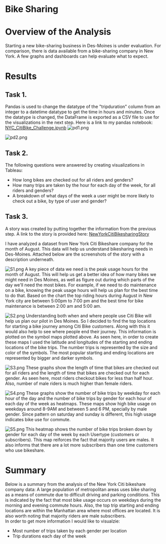 # Bike Sharing
# Overview of the Analysis
Starting a new bike-sharing business in Des-Moines is under evaluation. For comparison, there is data available from a bike-sharing company in New York.
A few graphs and dashboards can help evaluate what to expect.
# Results
## Task 1. 
Pandas is used to change the datatype of the "tripduration" column from an integer to a datetime datatype to get the time in hours and minutes. Once the datatype is changed, the DataFrame is exported as a CSV file to use for the visualizations in the next step. Here is a link to my pandas notebook: [NYC_CitiBike_Challenge.ipynb](https://github.com/rmat112/bikesharing/blob/main/NYC_CitiBike_Challenge.ipynb)
![pd1.png](https://github.com/rmat112/bikesharing/blob/main/images/pd1.png)

![pd2.png](https://github.com/rmat112/bikesharing/blob/main/images/pd2.png)

## Task 2.
The following questions were answered by creating visualizations in Tableau:
- How long bikes are checked out for all riders and genders?
- How many trips are taken by the hour for each day of the week, for all riders and genders?
- A breakdown of what days of the week a user might be more likely to check out a bike, by type of user and gender?

## Task 3.
A story was created by putting together the information from the previous step. A link to the story is provided here: 
[NewYorkCitiBikesharingStory](https://public.tableau.com/app/profile/ruchi.mathur5443/viz/Bikesharing_Story_16432470728330/NewYorkCitiBikesharingStory)

I have analyzed a dataset from New York Citi Bikeshare company for the month of August. This data will help us understand bikesharing needs in Des-Moines.
Attached below are the screenshots of the story with a description underneath.

![S1.png](https://github.com/rmat112/bikesharing/blob/main/images/S1.png)
A key piece of data we need is the peak usage hours for the month of August. This will help us get a better idea of how many bikes we might need in Des Moines, as well as figure out during which parts of the day we'll need the most bikes. For example, if we need to do maintenance on a bike, knowing the peak usage hours will help us plan for the best time to do that.
Based on the chart the top riding hours during August in New York city are between 5:00pm to 7:00 pm and the best time for bike maintenance is between 2:00 am and 5:00 am.

![S2.png](https://github.com/rmat112/bikesharing/blob/main/images/S2.png)
Understanding both when and where people use Citi Bike will help us plan our pilot in Des Moines. So I decided to find the top locations for starting a bike journey among Citi Bike customers. Along with this it would also help to see where people end their journey. This information is plotted on the symbol maps plotted above. As seen here, in order to create these maps I used the latitude and longitudes of the starting and ending locations of the bike trips. The number trips is represented by the size and color of the symbols. The most popular starting and ending locations are represented by bigger and darker symbols.

![S3.png](https://github.com/rmat112/bikesharing/blob/main/images/S3.png)
These graphs show the length of time that bikes are checked out for all riders and the length of time that bikes are checked out for each gender. As seen here, most riders checkout bikes for less than half hour. Also, number of male riders is much higher than female riders.

![S4.png](https://github.com/rmat112/bikesharing/blob/main/images/S4.png)
These graphs show the number of bike trips by weekday for each hour of the day and the number of bike trips by gender for each hour of each day of the week as heatmaps. These maps show high bike usage on weekdays around 8-9AM and between 5 and 6 PM, specially by male gender. Since pattern on saturday and sunday is different, this high usage indicates bike use for commute.

![S5.png](https://github.com/rmat112/bikesharing/blob/main/images/S5.png)
This heatmap shows the number of bike trips broken down by gender for each day of the week by each Usertype (customers or subscribers). This map reiforces the fact that majority users are males. It also informs that there are a lot more subscribers than one time customers who use bikeshare.


# Summary
Below is a summary from the analysis of the New York Citi bikeshare company data:
A large population of metropolitan areas uses bike sharing as a means of commute due to difficult driving and parking conditions. This is indicated by the fact that most bike usage occurs on weekdays during the morning and evening commute hours. Also, the top trip starting and ending locations are within the Manhattan area where most offices are located. It is also worth noting that majority riders are male subscribers.<br/>
In order to get more information I would like to visualzie:<br/>
- Most number of trips taken by each gender per location
- Trip durations each day of the week
